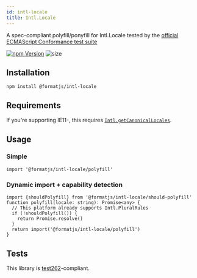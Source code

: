 ```yaml
---
id: intl-locale
title: Intl.Locale
---
```


A spec-compliant polyfill/ponyfill for Intl.Locale tested by the [official ECMAScript Conformance test suite](https://github.com/tc39/test262)

[![npm Version](https://img.shields.io/npm/v/@formatjs/intl-locale.svg?style=flat-square)](https://www.npmjs.org/package/@formatjs/intl-locale) ![size](https://badgen.net/bundlephobia/minzip/@formatjs/intl-locale)

## Installation

```
npm install @formatjs/intl-locale
```

## Requirements

If you're supporting IE11-, this requires [`Intl.getCanonicalLocales`](intl-getcanonicallocales.md).

## Usage

### Simple

```tsx
import '@formatjs/intl-locale/polyfill'
```

### Dynamic import + capability detection

```tsx
import {shouldPolyfill} from '@formatjs/intl-locale/should-polyfill'
function polyfill(locale: string): Promise<any> {
  // This platform already supports Intl.PluralRules
  if (!shouldPolyfill()) {
    return Promise.resolve()
  }
  return import('@formatjs/intl-locale/polyfill')
}
```

## Tests

This library is [test262](https://github.com/tc39/test262/tree/master/test/intl402/Locale)-compliant.
